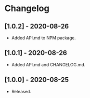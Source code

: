 # Changelog

## [1.0.2] - 2020-08-26

- Added API.md to NPM package.

## [1.0.1] - 2020-08-26

- Added API.md and CHANGELOG.md.

## [1.0.0] - 2020-08-25

- Released.

